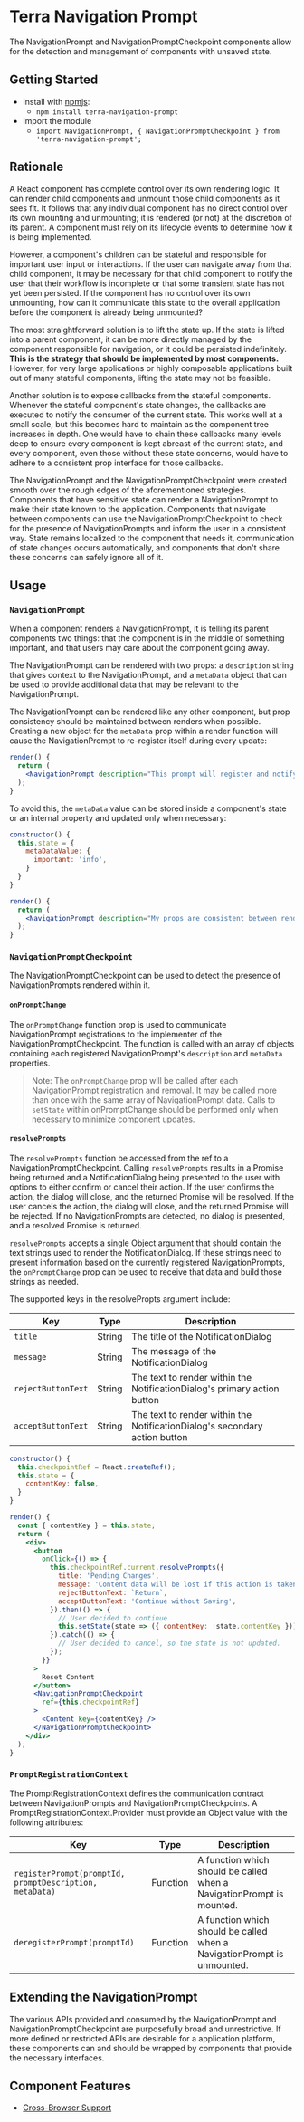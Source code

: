 # Terra Navigation Prompt

The NavigationPrompt and NavigationPromptCheckpoint components allow for the detection and management of components with unsaved state.

## Getting Started

- Install with [npmjs](https://www.npmjs.com):
  - `npm install terra-navigation-prompt`
- Import the module
  - `import NavigationPrompt, { NavigationPromptCheckpoint } from 'terra-navigation-prompt';`

## Rationale

A React component has complete control over its own rendering logic. It can render child components and unmount those child components as it sees fit. It follows that any individual component has no direct control over its own mounting and unmounting; it is rendered (or not) at the discretion of its parent. A component must rely on its lifecycle events to determine how it is being implemented.

However, a component's children can be stateful and responsible for important user input or interactions. If the user can navigate away from that child component, it may be necessary for that child component to notify the user that their workflow is incomplete or that some transient state has not yet been persisted. If the component has no control over its own unmounting, how can it communicate this state to the overall application before the component is already being unmounted?

The most straightforward solution is to lift the state up. If the state is lifted into a parent component, it can be more directly managed by the component responsible for navigation, or it could be persisted indefinitely. **This is the strategy that should be implemented by most components.** However, for very large applications or highly composable applications built out of many stateful components, lifting the state may not be feasible.

Another solution is to expose callbacks from the stateful components. Whenever the stateful component's state changes, the callbacks are executed to notify the consumer of the current state. This works well at a small scale, but this becomes hard to maintain as the component tree increases in depth. One would have to chain these callbacks many levels deep to ensure every component is kept abreast of the current state, and every component, even those without these state concerns, would have to adhere to a consistent prop interface for those callbacks.

The NavigationPrompt and the NavigationPromptCheckpoint were created smooth over the rough edges of the aforementioned strategies. Components that have sensitive state can render a NavigationPrompt to make their state known to the application. Components that navigate between components can use the NavigationPromptCheckpoint to check for the presence of NavigationPrompts and inform the user in a consistent way. State remains localized to the component that needs it, communication of state changes occurs automatically, and components that don't share these concerns can safely ignore all of it.

## Usage

### `NavigationPrompt`

When a component renders a NavigationPrompt, it is telling its parent components two things: that the component is in the middle of something important, and that users may care about the component going away.

The NavigationPrompt can be rendered with two props: a `description` string that gives context to the NavigationPrompt, and a `metaData` object that can be used to provide additional data that may be relevant to the NavigationPrompt.

The NavigationPrompt can be rendered like any other component, but prop consistency should be maintained between renders when possible. Creating a new object for the `metaData` prop within a render function will cause the NavigationPrompt to re-register itself during every update:

```jsx
render() {
  return (
    <NavigationPrompt description="This prompt will register and notify every time the component renders" metaData={{ important: 'info' }} />
  );
}
```

To avoid this, the `metaData` value can be stored inside a component's state or an internal property and updated only when necessary:

```jsx
constructor() {
  this.state = {
    metaDataValue: {
      important: 'info',
    }
  }
}

render() {
  return (
    <NavigationPrompt description="My props are consistent between renders, so this prompt will not re-register or notify" metaData={this.state.metaDataValue} />
  );
}
```

### `NavigationPromptCheckpoint`

The NavigationPromptCheckpoint can be used to detect the presence of NavigationPrompts rendered within it. 

#### `onPromptChange`

The `onPromptChange` function prop is used to communicate NavigationPrompt registrations to the implementer of the NavigationPromptCheckpoint. The function is called with an array of objects containing each registered NavigationPrompt's `description` and `metaData` properties.

> Note: The `onPromptChange` prop will be called after each NavigationPrompt registration and removal. It may be called more than once with the same array of NavigationPrompt data. Calls to `setState` within onPromptChange should be performed only when necessary to minimize component updates.

#### `resolvePrompts`

The `resolvePrompts` function be accessed from the ref to a NavigationPromptCheckpoint. Calling `resolvePrompts` results in a Promise being returned and a NotificationDialog being presented to the user with options to either confirm or cancel their action. If the user confirms the action, the dialog will close, and the returned Promise will be resolved. If the user cancels the action, the dialog will close, and the returned Promise will be rejected. If no NavigationPrompts are detected, no dialog is presented, and a resolved Promise is returned.

`resolvePrompts` accepts a single Object argument that should contain the text strings used to render the NotificationDialog. If these strings need to present information based on the currently registered NavigationPrompts, the `onPromptChange` prop can be used to receive that data and build those strings as needed.

The supported keys in the resolvePropts argument include:

|Key|Type|Description|
|---|---|---|
|`title`|String|The title of the NotificationDialog|
|`message`|String|The message of the NotificationDialog|
|`rejectButtonText`|String|The text to render within the NotificationDialog's primary action button|
|`acceptButtonText`|String|The text to render within the NotificationDialog's secondary action button|

```jsx
constructor() {
  this.checkpointRef = React.createRef();
  this.state = {
    contentKey: false,
  }
}

render() {
  const { contentKey } = this.state;
  return (
    <div>
      <button
        onClick={() => {
          this.checkpointRef.current.resolvePrompts({
            title: 'Pending Changes',
            message: 'Content data will be lost if this action is taken.',
            rejectButtonText: `Return`,
            acceptButtonText: 'Continue without Saving',
          }).then(() => {
            // User decided to continue
            this.setState(state => ({ contentKey: !state.contentKey }));
          }).catch(() => {
            // User decided to cancel, so the state is not updated.
          });
        }}
      >
        Reset Content
      </button>
      <NavigationPromptCheckpoint
        ref={this.checkpointRef}
      >
        <Content key={contentKey} />
      </NavigationPromptCheckpoint>
    </div>
  );
}
```

### `PromptRegistrationContext`

The PromptRegistrationContext defines the communication contract between NavigationPrompts and NavigationPromptCheckpoints. A PromptRegistrationContext.Provider must provide an Object value with the following attributes:

|Key|Type|Description|
|---|---|---|
|`registerPrompt(promptId, promptDescription, metaData)`|Function|A function which should be called when a NavigationPrompt is mounted.|
|`deregisterPrompt(promptId)`|Function|A function which should be called when a NavigationPrompt is unmounted.|

## Extending the NavigationPrompt

The various APIs provided and consumed by the NavigationPrompt and NavigationPromptCheckpoint are purposefully broad and unrestrictive. If more defined or restricted APIs are desirable for a application platform, these components can and should be wrapped by components that provide the necessary interfaces.

## Component Features
* [Cross-Browser Support](https://github.com/cerner/terra-ui/blob/master/src/terra-dev-site/contributing/ComponentStandards.e.contributing.md#cross-browser-support)
